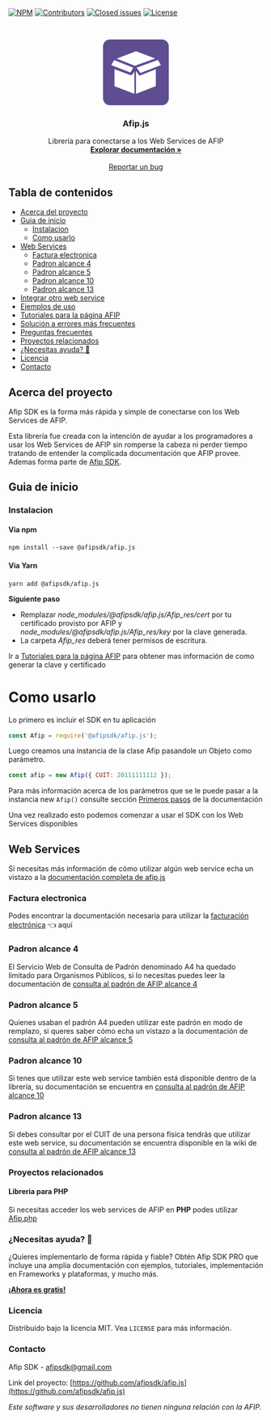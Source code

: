<!-- PROJECT SHIELDS -->
[![NPM][npm-shield]](https://www.npmjs.com/package/@afipsdk/afip.js)
[![Contributors][contributors-shield]](https://github.com/afipsdk/afip.js/graphs/contributors)
[![Closed issues][issues-shield]](https://github.com/afipsdk/afip.js/issues)
[![License][license-shield]](https://github.com/afipsdk/afip.js/blob/master/LICENSE)

<!-- PROJECT LOGO -->
<br />
<p align="center">
  <a href="https://github.com/afipsdk/afip.js">
    <img src="https://github.com/afipsdk/afipsdk.github.io/blob/master/images/logo-colored.png" alt="Afip.js" width="130" height="130">
  </a>

  <h3 align="center">Afip.js</h3>

  <p align="center">
    Librería para conectarse a los Web Services de AFIP
    <br />
    <a href="https://github.com/afipsdk/afip.js/wiki"><strong>Explorar documentación »</strong></a>
    <br />
    <br />
    <a href="https://github.com/afipsdk/afip.js/issues">Reportar un bug</a>
  </p>
</p>

<!-- TABLE OF CONTENTS -->
## Tabla de contenidos

* [Acerca del proyecto](#acerca-del-proyecto)
* [Guia de inicio](#guia-de-inicio)
  * [Instalacion](#instalacion)
  * [Como usarlo](#como-usarlo)
* [Web Services](#web-services)
  * [Factura electronica](#factura-electronica)
  * [Padron alcance 4](#padron-alcance-4)
  * [Padron alcance 5](#padron-alcance-5)
  * [Padron alcance 10](#padron-alcance-10)
  * [Padron alcance 13](#padron-alcance-13)
* [Integrar otro web service](https://afipsdk.com/wiki/js/generic_web_service.html)
* [Ejemplos de uso](https://afipsdk.com/wiki/js/examples/index.html)
* [Tutoriales para la página AFIP](https://afipsdk.com/wiki/js/tutorials/index.html)
* [Solución a errores más frecuentes](https://afipsdk.com/wiki/js/errors.html)
* [Preguntas frecuentes](https://afipsdk.com/wiki/js/faq.html)
* [Proyectos relacionados](#proyectos-relacionados)
* [¿Necesitas ayuda? 🚀](#necesitas-ayuda-)
* [Licencia](#licencia)
* [Contacto](#contacto)



<!-- ABOUT THE PROJECT -->
## Acerca del proyecto
Afip SDK es la forma más rápida y simple de conectarse con los Web Services de AFIP.

Esta librería fue creada con la intención de ayudar a los programadores a usar los Web Services de AFIP sin romperse la cabeza ni perder tiempo tratando de entender la complicada documentación que AFIP provee. Ademas forma parte de [Afip SDK](https://afipsdk.com/).


<!-- START GUIDE -->
## Guia de inicio

### Instalacion
#### Via npm

```
npm install --save @afipsdk/afip.js
```

#### Via Yarn

```
yarn add @afipsdk/afip.js
```

**Siguiente paso** 
* Remplazar *node_modules/@afipsdk/afip.js/Afip_res/cert* por tu certificado provisto por AFIP y *node_modules/@afipsdk/afip.js/Afip_res/key* por la clave generada. 
* La carpeta *Afip_res* deberá tener permisos de escritura.

Ir a [Tutoriales para la página AFIP](https://afipsdk.com/wiki/js/tutorials/index.html) para obtener mas información de como generar la clave y certificado

# Como usarlo

Lo primero es incluir el SDK en tu aplicación
````js
const Afip = require('@afipsdk/afip.js');
````

Luego creamos una instancia de la clase Afip pasandole un Objeto como parámetro.
````js
const afip = new Afip({ CUIT: 20111111112 });
````


Para más información acerca de los parámetros que se le puede pasar a la instancia new `Afip()` consulte sección [Primeros pasos](https://github.com/afipsdk/afip.js/wiki/Primeros-pasos#como-usarlo) de la documentación

Una vez realizado esto podemos comenzar a usar el SDK con los Web Services disponibles


<!-- WEB SERVICES -->
## Web Services

Si necesitas más información de cómo utilizar algún web service echa un vistazo a la [documentación completa de afip.js](https://github.com/afipsdk/afip.js/wiki)

### Factura electronica
Podes encontrar la documentación necesaria para utilizar la [facturación electrónica](https://github.com/afipsdk/afip.js/wiki/Facturaci%C3%B3n-Electr%C3%B3nica) 👈 aquí

### Padron alcance 4
El Servicio Web de Consulta de Padrón denominado A4 ha quedado limitado para Organismos Públicos, si lo necesitas puedes leer la documentación de [consulta al padrón de AFIP alcance 4](https://github.com/afipsdk/afip.js/wiki/Consulta-al-padron-de-AFIP-alcance-4)

### Padron alcance 5
Quienes usaban el padrón A4 pueden utilizar este padrón en modo de remplazo, si queres saber cómo echa un vistazo a la documentación de [consulta al padrón de AFIP alcance 5](https://github.com/afipsdk/afip.js/wiki/Consulta-al-padron-de-AFIP-alcance-5)

### Padron alcance 10
Si tenes que utilizar este web service también está disponible dentro de la librería, su documentación se encuentra en [consulta al padrón de AFIP alcance 10](https://github.com/afipsdk/afip.js/wiki/Consulta-al-padron-de-AFIP-alcance-10)

### Padron alcance 13
Si debes consultar por el CUIT de una persona física tendrás que utilizar este web service, su documentación se encuentra disponible en la wiki de [consulta al padrón de AFIP alcance 13](https://github.com/afipsdk/afip.js/wiki/Consulta-al-padron-de-AFIP-alcance-13)


<!-- RELATED PROJECTS-->
### Proyectos relacionados

#### Libreria para PHP
Si necesitas acceder los web services de AFIP en **PHP** podes utilizar [Afip.php](https://github.com/afipsdk/afip.php)

<!-- AFIP SDK PRO -->
### ¿Necesitas ayuda? 🚀

¿Quieres implementarlo de forma rápida y fiable? Obtén Afip SDK PRO que incluye una amplia documentación con ejemplos, tutoriales, implementación en Frameworks y plataformas, y mucho más.


**[¡Ahora es gratis!](https://afipsdk.com/wiki/js/index.html)**


<!-- LICENCE -->
### Licencia
Distribuido bajo la licencia MIT. Vea `LICENSE` para más información.


<!-- CONTACT -->
### Contacto
Afip SDK - afipsdk@gmail.com

Link del proyecto: [https://github.com/afipsdk/afip.js](https://github.com/afipsdk/afip.js)


_Este software y sus desarrolladores no tienen ninguna relación con la AFIP._

<!-- 
Generate Types:
npx -p typescript tsc src/**/*.js --declaration --allowJs --emitDeclarationOnly --outDir types 
-->
<!-- MARKDOWN LINKS & IMAGES -->
[npm-shield]: https://img.shields.io/npm/dt/@afipsdk/afip.js.svg
[contributors-shield]: https://img.shields.io/github/contributors/afipsdk/afip.js.svg?color=orange
[issues-shield]: https://img.shields.io/github/issues-closed-raw/afipsdk/afip.js.svg?color=blueviolet
[license-shield]: https://img.shields.io/github/license/afipsdk/afip.js.svg?color=blue
